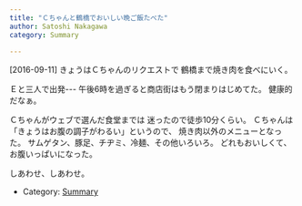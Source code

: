 ```yaml
---
title: "Ｃちゃんと鶴橋でおいしい晩ご飯たべた"
author: Satoshi Nakagawa
category: Summary

---
```


[2016-09-11]  きょうはＣちゃんのリクエストで
鶴橋まで焼き肉を食べにいく。

 Ｅと三人で出発---
午後6時を過ぎると商店街はもう閉まりはじめてた。
健康的だなぁ。

 Ｃちゃんがウェブで選んだ食堂までは
迷ったので徒歩10分くらい。
Ｃちゃんは
「きょうはお腹の調子がわるい」というので、
焼き肉以外のメニューとなった。
サムゲタン、豚足、チヂミ、冷麺、その他いろいろ。
どれもおいしくて、お腹いっぱいになった。

 しあわせ、しあわせ。

- Category: [Summary](categories.html#Summary)

